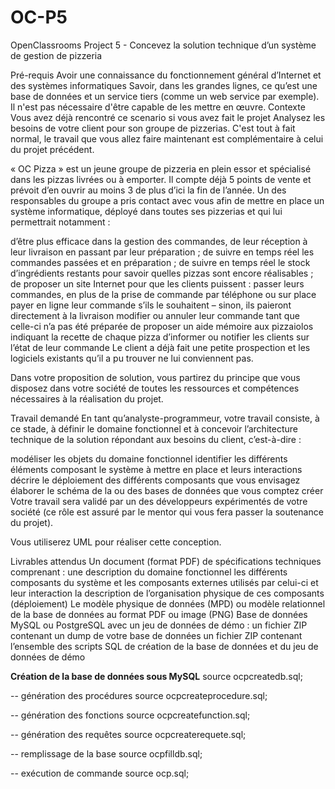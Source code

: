 # OC-P5
OpenClassrooms Project 5 - Concevez la solution technique d’un système de gestion de pizzeria

Pré-requis
Avoir une connaissance du fonctionnement général d’Internet et des systèmes informatiques
Savoir, dans les grandes lignes, ce qu’est une base de données et un service tiers (comme un web service par exemple). Il n'est pas nécessaire d'être capable de les mettre en œuvre.
Contexte
Vous avez déjà rencontré ce scenario si vous avez fait le projet Analysez les besoins de votre client pour son groupe de pizzerias. C'est tout à fait normal, le travail que vous allez faire maintenant est complémentaire à celui du projet précédent.

« OC Pizza » est un jeune groupe de pizzeria en plein essor et spécialisé dans les pizzas livrées ou à emporter. Il compte déjà 5 points de vente et prévoit d’en ouvrir au moins 3 de plus d’ici la fin de l’année. Un des responsables du groupe a pris contact avec vous afin de mettre en place un système informatique, déployé dans toutes ses pizzerias et qui lui permettrait notamment :

d’être plus efficace dans la gestion des commandes, de leur réception à leur livraison en passant par leur préparation ;
de suivre en temps réel les commandes passées et en préparation ;
de suivre en temps réel le stock d’ingrédients restants pour savoir quelles pizzas sont encore réalisables ;
de proposer un site Internet pour que les clients puissent :
passer leurs commandes, en plus de la prise de commande par téléphone ou sur place
payer en ligne leur commande s’ils le souhaitent – sinon, ils paieront directement à la livraison
modifier ou annuler leur commande tant que celle-ci n’a pas été préparée
de proposer un aide mémoire aux pizzaiolos indiquant la recette de chaque pizza
d’informer ou notifier les clients sur l’état de leur commande
Le client a déjà fait une petite prospection et les logiciels existants qu’il a pu trouver ne lui conviennent pas.

Dans votre proposition de solution, vous partirez du principe que vous disposez dans votre société de toutes les ressources et compétences nécessaires à la réalisation du projet.

Travail demandé
En tant qu’analyste-programmeur, votre travail consiste, à ce stade, à définir le domaine fonctionnel et à concevoir l’architecture technique de la solution répondant aux besoins du client, c’est-à-dire :

modéliser les objets du domaine fonctionnel
identifier les différents éléments composant le système à mettre en place et leurs interactions
décrire le déploiement des différents composants que vous envisagez
élaborer le schéma de la ou des bases de données que vous comptez créer
Votre travail sera validé par un des développeurs expérimentés de votre société (ce rôle est assuré par le mentor qui vous fera passer la soutenance du projet).

Vous utiliserez UML pour réaliser cette conception.

Livrables attendus
Un document (format PDF) de spécifications techniques comprenant :
une description du domaine fonctionnel
les différents composants du système et les composants externes utilisés par celui-ci et leur interaction
la description de l’organisation physique de ces composants (déploiement)
Le modèle physique de données (MPD) ou modèle relationnel de la base de données au format PDF ou image (PNG)
Base de données MySQL ou PostgreSQL avec un jeu de données de démo :
un fichier ZIP contenant un dump de votre base de données
un fichier ZIP contenant l’ensemble des scripts SQL de création de la base de données et du jeu de données de démo
 

**Création de la base de données sous MySQL**
source ocpcreatedb.sql;

-- génération des procédures
source ocpcreateprocedure.sql;

-- génération des fonctions
source ocpcreatefunction.sql;

-- génération des requêtes
source ocpcreaterequete.sql;

-- remplissage de la base
source ocpfilldb.sql;

-- exécution de commande
source ocp.sql;

